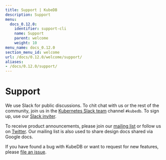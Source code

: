 ```yaml
---
title: Support | KubeDB
description: Support
menu:
  docs_0.12.0:
    identifier: support-cli
    name: Support
    parent: welcome
    weight: 10
menu_name: docs_0.12.0
section_menu_id: welcome
url: /docs/0.12.0/welcome/support/
aliases:
- /docs/0.12.0/support/
---
```


# Support

We use Slack for public discussions. To chit chat with us or the rest of the community, join us in the [Kubernetes Slack team](https://kubernetes.slack.com/messages/C8149MREV/) channel `#kubedb`. To sign up, use our [Slack inviter](http://slack.kubernetes.io/).

To receive product announcements, please join our [mailing list](https://groups.google.com/forum/#!forum/kubedb) or follow us on [Twitter](https://twitter.com/KubeDB). Our mailing list is also used to share design docs shared via Google docs.

If you have found a bug with KubeDB or want to request for new features, please [file an issue](https://github.com/kubedb/project/issues/new).
